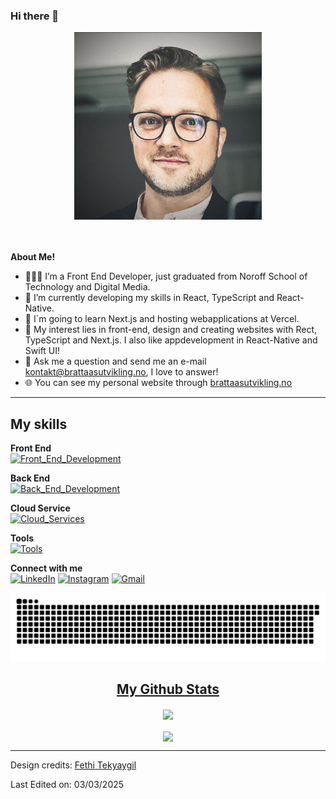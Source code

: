 ### Hi there 👋

<div align="center">
  <a href="https://brattaasutvikling.no/">
    <img width="300px" src="/img/profile.jpg" alt="Profile Image">
  </a>
</div>

 <br>
 <br>

**About Me!**

- 👨🏽‍💻 I’m a Front End Developer, just graduated from  Noroff School of Technology and Digital Media.
- 🌱 I’m currently developing my skills in React, TypeScript and React-Native.
- 🔭 I´m going to learn Next.js and hosting webapplications at Vercel.
- 🤔 My interest lies in front-end, design and creating websites with Rect, TypeScript and Next.js. I also like appdevelopment in React-Native and Swift UI!
- 💬 Ask me a question and send me an e-mail [kontakt@brattaasutvikling.no](mailto:kontakt@brattaasutvikling.no), I love to answer!
- 🌐 You can see my personal website through [brattaasutvikling.no](https://brattaasutvikling.no)

---
## My skills 
**Front End**
<br>
[![Front_End_Development](https://skillicons.dev/icons?i=html,css,js,ts,react,tailwind,bootstrap,swift)](https://skillicons.dev)

**Back End**
<br>
[![Back_End_Development](https://skillicons.dev/icons?i=php)](https://skillicons.dev)

**Cloud Service**
<br>
[![Cloud_Services](https://skillicons.dev/icons?i=netlify,github,vercel)](https://skillicons.dev)

**Tools**
<br>
[![Tools](https://skillicons.dev/icons?i=vscode,postman,vite,notion)](https://skillicons.dev)

**Connect with me**
<br>
[![LinkedIn](https://skillicons.dev/icons?i=linkedin)](https://no.linkedin.com/in/jon-are-haver%C3%A5en-bratt%C3%A5s-5a3805262?trk=people-guest_people_search-card")
[![Instagram](https://skillicons.dev/icons?i=instagram)](https://www.instagram.com/jonareb87?igsh=MTAwdDEzZHFwMWFjbQ%3D%3D&utm_source=qr")
[![Gmail](https://skillicons.dev/icons?i=gmail)](mailto:kontakt@brattaasutvikling.no)


![snake gif](https://github.com/TekyaygilFethi/TekyaygilFethi/blob/output/github-contribution-grid-snake.svg)

<h2 align="center"><u>My Github Stats</u></h2>
<p align="center">
<img align="center" src="https://github-readme-stats.vercel.app/api/top-langs/?username=jonhavbra87&layout=compact&theme=github_dark&langs_count=10&exclude_repo=kasweb">	
<br>
<br>
<img align="center" src="https://github-readme-streak-stats.herokuapp.com/?user=jonhavbra87&theme=holi-theme">
</p>

---

Design credits: [Fethi Tekyaygil](https://github.com/TekyaygilFethi)

Last Edited on: 03/03/2025
